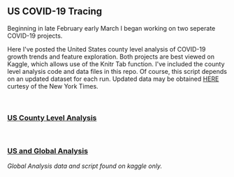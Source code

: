 ## US COVID-19 Tracing

Beginning in late February early March I began working on two seperate COVID-19 projects.

Here I've posted the United States county level analysis of COVID-19 growth trends and feature exploration. Both projects are best viewed on Kaggle, which allows use of the Knitr Tab function. I've included the county level analysis code and data files in this repo. Of course, this script depends on an updated dataset for each run. Updated data may be obtained [HERE](https://www.kaggle.com/fireballbyedimyrnmom/us-counties-covid-19-dataset) curtesy of the New York Times.

<br>

### [US County Level Analysis](https://www.kaggle.com/mcnamamj/us-county-spread-sir-mice-svm/input)

<br>

### [US and Global Analysis](https://www.kaggle.com/mcnamamj/covid-19-graphing-and-mapping)
*Global Analysis data and script found on kaggle only.*
